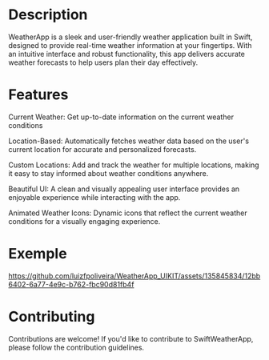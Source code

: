 <H1>Description</H1>

<p>WeatherApp is a sleek and user-friendly weather application built in Swift, designed to provide real-time weather information at your fingertips. With an intuitive interface and robust functionality, this app delivers accurate weather forecasts to help users plan their day effectively.</p>

<H1>Features</H1>

<p>
Current Weather: Get up-to-date information on the current weather conditions

Location-Based: Automatically fetches weather data based on the user's current location for accurate and personalized forecasts.

Custom Locations: Add and track the weather for multiple locations, making it easy to stay informed about weather conditions anywhere.

Beautiful UI: A clean and visually appealing user interface provides an enjoyable experience while interacting with the app.

Animated Weather Icons: Dynamic icons that reflect the current weather conditions for a visually engaging experience.
</p>

<H1>Exemple</H1>

https://github.com/luizfpoliveira/WeatherApp_UIKIT/assets/135845834/12bb6402-6a77-4e9c-b762-fbc90d81fb4f



<H1>Contributing</H1>

<p>Contributions are welcome! If you'd like to contribute to SwiftWeatherApp, please follow the contribution guidelines.</p>
